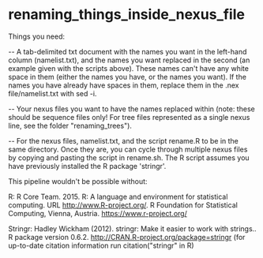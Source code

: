 # renaming_things_inside_nexus_file

Things you need:

-- A tab-delimited txt document with the names you want in the left-hand column (namelist.txt), and the names you want replaced in the second (an example given with the scripts above). These names can't have any white space in them (either the names you have, or the names you want). If the names you have already have spaces in them, replace them in the .nex file/namelist.txt with sed -i.

-- Your nexus files you want to have the names replaced within (note: these should be sequence files only! For tree files represented as a single nexus line, see the folder "renaming_trees").

-- For the nexus files, namelist.txt, and the script rename.R to be in the same directory. Once they are, you can cycle through multiple nexus files by copying and pasting the script in rename.sh. The R script assumes you have previously installed the R package 'stringr'.

This pipeline wouldn't be possible without:

R: R Core Team. 2015. R: A language and environment for statistical computing. URL http://www.R-project.org/. R Foundation for Statistical Computing, Vienna, Austria. https://www.r-project.org/

Stringr:  Hadley Wickham (2012). stringr: Make it easier to work with strings..
  R package version 0.6.2. http://CRAN.R-project.org/package=stringr (for up-to-date citation information run citation("stringr" in R)

